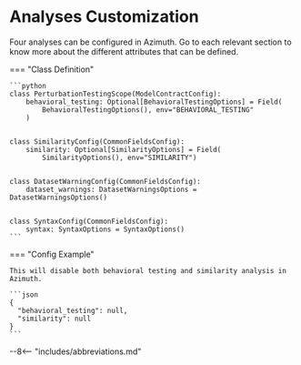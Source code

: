 # Analyses Customization

Four analyses can be configured in Azimuth. Go to each relevant section to know more about the
different attributes that can be defined.

=== "Class Definition"

    ```python
    class PerturbationTestingScope(ModelContractConfig):
        behavioral_testing: Optional[BehavioralTestingOptions] = Field(
            BehavioralTestingOptions(), env="BEHAVIORAL_TESTING"
        )


    class SimilarityConfig(CommonFieldsConfig):
        similarity: Optional[SimilarityOptions] = Field(
            SimilarityOptions(), env="SIMILARITY")


    class DatasetWarningConfig(CommonFieldsConfig):
        dataset_warnings: DatasetWarningsOptions = DatasetWarningsOptions()


    class SyntaxConfig(CommonFieldsConfig):
        syntax: SyntaxOptions = SyntaxOptions()
    ```

=== "Config Example"

    This will disable both behavioral testing and similarity analysis in Azimuth.

    ```json
    {
      "behavioral_testing": null,
      "similarity": null
    }
    ```

--8<-- "includes/abbreviations.md"
